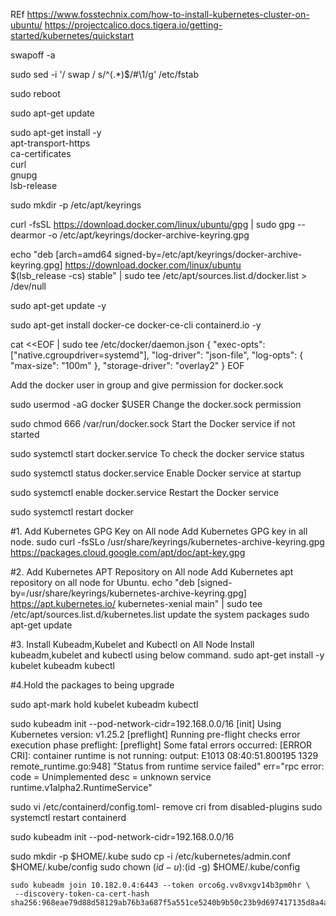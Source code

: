 REf https://www.fosstechnix.com/how-to-install-kubernetes-cluster-on-ubuntu/ 
    https://projectcalico.docs.tigera.io/getting-started/kubernetes/quickstart

swapoff -a

sudo sed -i '/ swap / s/^\(.*\)$/#\1/g' /etc/fstab

sudo reboot

sudo apt-get update

sudo apt-get install -y \
apt-transport-https \
ca-certificates \
curl \
gnupg \
lsb-release

sudo mkdir -p /etc/apt/keyrings

curl -fsSL https://download.docker.com/linux/ubuntu/gpg | sudo gpg --dearmor -o /etc/apt/keyrings/docker-archive-keyring.gpg


echo   "deb [arch=amd64 signed-by=/etc/apt/keyrings/docker-archive-keyring.gpg] https://download.docker.com/linux/ubuntu \
$(lsb_release -cs) stable" | sudo tee /etc/apt/sources.list.d/docker.list > /dev/null

sudo apt-get update -y

sudo apt-get install docker-ce docker-ce-cli containerd.io -y

cat <<EOF | sudo tee /etc/docker/daemon.json
{
"exec-opts": ["native.cgroupdriver=systemd"],
"log-driver": "json-file",
"log-opts": {
"max-size": "100m"
},
"storage-driver": "overlay2"
}
EOF

Add the docker user in group and give permission for docker.sock

sudo usermod -aG docker $USER
Change the docker.sock permission

sudo chmod 666 /var/run/docker.sock
Start the Docker service if not started

sudo systemctl start docker.service
To check the docker service status

sudo systemctl status docker.service
Enable Docker service at startup

sudo systemctl enable docker.service
Restart the Docker service

sudo systemctl restart docker


#1. Add Kubernetes GPG Key on All node
Add Kubernetes GPG key in all node.
sudo curl -fsSLo /usr/share/keyrings/kubernetes-archive-keyring.gpg https://packages.cloud.google.com/apt/doc/apt-key.gpg

#2. Add Kubernetes APT Repository on All node
Add Kubernetes apt repository on all node for Ubuntu.
echo "deb [signed-by=/usr/share/keyrings/kubernetes-archive-keyring.gpg] https://apt.kubernetes.io/ kubernetes-xenial main" | sudo tee /etc/apt/sources.list.d/kubernetes.list
update the system packages
sudo apt-get update

#3. Install Kubeadm,Kubelet and Kubectl on All Node
Install kubeadm,kubelet and kubectl using below command.
sudo apt-get install -y kubelet kubeadm kubectl

#4.Hold the packages to being upgrade

sudo apt-mark hold kubelet kubeadm kubectl

sudo kubeadm init --pod-network-cidr=192.168.0.0/16
[init] Using Kubernetes version: v1.25.2
[preflight] Running pre-flight checks
error execution phase preflight: [preflight] Some fatal errors occurred:
        [ERROR CRI]: container runtime is not running: output: E1013 08:40:51.800195    1329 remote_runtime.go:948] "Status from runtime service failed" err="rpc error: code = Unimplemented desc = unknown service runtime.v1alpha2.RuntimeService"


sudo vi /etc/containerd/config.toml- remove cri from disabled-plugins
sudo systemctl restart containerd

sudo kubeadm init --pod-network-cidr=192.168.0.0/16

sudo mkdir -p $HOME/.kube
sudo cp -i /etc/kubernetes/admin.conf $HOME/.kube/config
sudo chown $(id -u):$(id -g) $HOME/.kube/config
	
	sudo kubeadm join 10.182.0.4:6443 --token orco6g.vv8vxgv14b3pm0hr \
     --discovery-token-ca-cert-hash sha256:968eae79d88d58129ab76b3a687f5a551ce5240b9b50c23b9d697417135d8a4a
		
		
		

		
		
		
		
		
		
		
		
		
		
		
		
		
		
		
		
		
		
		
		
		
		

